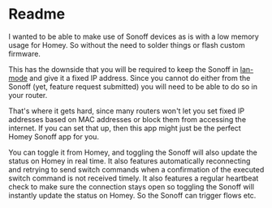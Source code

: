 # Readme

I wanted to be able to make use of Sonoff devices as is with a low memory usage for Homey.
So without the need to solder things or flash custom firmware.

This has the downside that you will be required to keep the Sonoff in [lan-mode](https://help.ewelink.cc/hc/en-us/articles/360007134171-LAN-Mode-Tutorial) and give it a fixed IP address.
Since you cannot do either from the Sonoff (yet, feature request submitted) you will need to be able to do so in your router.

That's where it gets hard, since many routers won't let you set fixed IP addresses based on MAC addresses or block them from accessing the internet.
If you can set that up, then this app might just be the perfect Homey Sonoff app for you.

You can toggle it from Homey, and toggling the Sonoff will also update the status on Homey in real time.
It also features automatically reconnecting and retrying to send switch commands when a confirmation of the executed switch command is not received timely.
It also features a regular heartbeat check to make sure the connection stays open so toggling the Sonoff will instantly update the status on Homey.
So the Sonoff can trigger flows etc.
